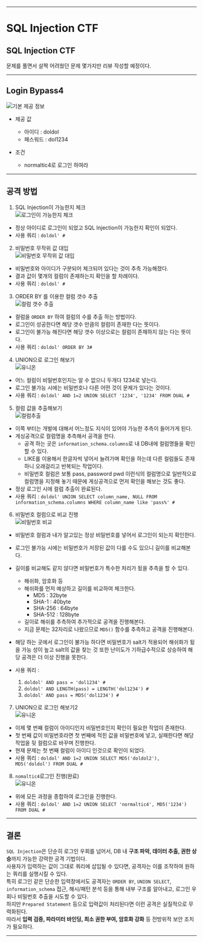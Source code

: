 <hr />

# SQL Injection CTF

## SQL Injection CTF
문제를 풀면서 살짝 어려웠던 문제 몇가지만 리뷰 작성할 예정이다.

---

## Login Bypass4
![기본 제공 정보](https://jeongmooon.github.io/img/study/5-WEEK/injection/LoginBypass4.png)

- 제공 값
    - 아이디 : doldol
    - 패스워드 : dol1234

- 조건
    - normaltic4로 로그인 하여라

---

## 공격 방법
1. SQL Injection이 가능한지 체크<br>
![로그인이 가능한지 체크](https://jeongmooon.github.io/img/study/5-WEEK/injection/check_injection.png)

- 정상 아이디로 로그인이 되었고 SQL Injection이 가능한지 확인이 되었다.
- 사용 쿼리 : `doldol' #`

2. 비밀번호 무작위 값 대입<br>
![비밀번호 무작위 값 대입](https://jeongmooon.github.io/img/study/5-WEEK/injection/incorrect_pass.png)

- 비밀번호와 아이디가 구분되어 체크되어 있다는 것이 추측 가능해졌다.
- 결과 값이 몇개의 컬럼이 존재하는지 확인을 할 차례이다.
- 사용 쿼리 : `doldol' #`

3. ORDER BY 를 이용한 컬럼 갯수 추출<br>
![컬럼 갯수 추출](https://jeongmooon.github.io/img/study/5-WEEK/injection/orderby.png)

- 컬럼을 `ORDER BY` 하여 컬럼의 수를 추출 하는 방법이다.
- 로그인이 성공한다면 해당 갯수 만큼의 컬럼이 존재한 다는 뜻이다.
- 로그인이 불가능 해진다면 해당 갯수 이상으로는 컬럼이 존재하지 않는 다는 뜻이다.
- 사용 쿼리 : `doldol' ORDER BY 3#`

4. UNION으로 로그인 해보기<br>
![유니온](https://jeongmooon.github.io/img/study/5-WEEK/injection/UNION_1.png)

- 어느 컬럼이 비밀번호인지는 알 수 없으니 두개다 1234로 넣는다.
- 로그인 불가능 시에는 비밀번호나 다른 어떤 것이 문제가 있다는 것이다.
- 사용 쿼리 : `doldol' AND 1=2 UNION SELECT '1234', '1234' FROM DUAL #`

5. 컬럼 값을 추출해보기<br>
![컬럼추출](https://jeongmooon.github.io/img/study/5-WEEK/injection/column.png)

- 이쪽 부터는 개발에 대해서 어느정도 지식이 있어야 가능한 추측이 들어가게 된다.
- 게싱공격으로 컬럼명을 추측해서 공격을 한다.
    - 공격 하는 곳은 `information_schema.columns`로 내 DB내에 컬럼명들을 확인 할 수 있다.
    - LIKE를 이용해서 한글자씩 넣어서 늘려가며 확인을 하는데 다른 컬럼들도 존재하니 오래걸리고 반복되는 작업이다.
    - 비밀번호 컬럼은 보통 pass, password pwd 이런식의 컬럼명으로 일반적으로 컬럼명을 지정해 놓기 때문에 게싱공격으로 먼저 확인을 해보는 것도 좋다.
- 정상 로그인 시에 컬럼 추출이 완료된다.
- 사용 쿼리 : `doldol' UNION SELECT column_name, NULL FROM information_schema.columns WHERE column_name like 'pass%' #`

6. 비밀번호 컬럼으로 비교 진행<br>
![비밀번호 비교](https://jeongmooon.github.io/img/study/5-WEEK/injection/pass_confirm.png)

- 비밀번호 컬럼과 내가 알고있는 정상 비밀번호를 넣어서 로그인이 되는지 확인한다.
- 로그인 불가능 시에는 비밀번호가 저장된 값이 다를 수도 있으니 길이를 비교해본다.
- 길이를 비교해도 같지 않다면 비밀번호가 특수한 처리가 됬을 추측을 할 수 있다.
    - 해쉬화, 암호화 등
    - 해쉬화를 먼저 예상하고 길이를 비교하여 체크한다.
        - MD5 : 32byte
        - SHA-1 : 40byte
        - SHA-256 : 64byte
        - SHA-512 : 128byte
    - 길이로 해쉬를 추측하여 추가적으로 공격을 진행해본다.
    - 지금 문제는 32자리로 나왔으므로 `MD5()` 함수를 추측하고 공격을 진행해본다.

- 해당 하는 곳에서 로그인이 불가능 하다면 비밀번호가 salt가 적용되어 해쉬화가 됬을 가능 성이 높고 salt의 값을 찾는 것 또한 난이도가 기하급수적으로 상승하여 해당 공격은 더 이상 진행을 못한다.

- 사용 쿼리 : 
    1. `doldol' AND pass = 'dol1234' #`
    2. `doldol' AND LENGTH(pass) = LENGTH('dol1234') #`
    3. `doldol' AND pass = MD5('dol1234') #`

7. UNION으로 로그인 해보기2<br>
![유니온](https://jeongmooon.github.io/img/study/5-WEEK/injection/UNION_2.png)

- 이제 몇 번째 컬럼이 아이디인지 비밀번호인지 확인이 필요한 작업이 존재한다.
- 첫 번째 값이 비밀번호라면 첫 번째에 적힌 값을 비밀번호에 넣고, 실패한다면 해당 작업을 뒷 컬럼으로 바꾸며 진행한다.
- 현재 문제는 첫 번째 컬럼이 아이디 인것으로 확인이 되었다.
- 사용 쿼리 : `doldol' AND 1=2 UNION SELECT MD5('doldol2'), MD5('doldol') FROM DUAL #`

8. `nomaltic4`로그인 진행(완료)<br>
![유니온](https://jeongmooon.github.io/img/study/5-WEEK/injection/suc.png)

- 위에 모든 과정을 종합하여 로그인을 진행한다.
- 사용 쿼리 : `doldol' AND 1=2 UNION SELECT 'normaltic4', MD5('1234') FROM DUAL #`

---
## 결론
`SQL Injection`은 단순히 로그인 우회를 넘어서, DB 내 **구조 파악, 데이터 추출, 권한 상승**까지 가능한 강력한 공격 기법이다.<br>
사용자가 입력하는 값이 그대로 쿼리에 삽입될 수 있다면, 공격자는 이를 조작하여 원하는 쿼리를 실행시킬 수 있다.<br>
특히 로그인 같은 단순한 입력창에서도 공격자는 `ORDER BY`, `UNION SELECT`, `information_schema` 접근, 해시/패턴 분석 등을 통해 내부 구조를 알아내고, 로그인 우회나 비밀번호 추출을 시도할 수 있다.<br>
하지만 `Prepared Statement` 등으로 입력값이 처리된다면 이런 공격은 실질적으로 무력화된다.<br>
따라서 **입력 검증, 파라미터 바인딩, 최소 권한 부여, 암호화 강화** 등 전방위적 보안 조치가 필요하다.


<hr />